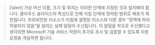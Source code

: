 >[!alert] 가상 머신 이름, 크기 및 위치는 이러한 단계에 지정된 것과 일치해야 합니다. 클라우드 슬라이스의 특성으로 인해 지침 단계에 정의된 범위로 배포가 제한됩니다.  프로비전된 리소스가 지침에 설명된 리소스와 다른 경우 “정책에 따라 허용되지 않음”을 알리는 실패 알림이 수신됩니다.   이 알림을 착오로 수신했다고 생각되면 Microsoft 기술 서비스 직원이 추가로 조사 및 검증할 수 있도록 지원 요청을 개설하면 됩니다.
